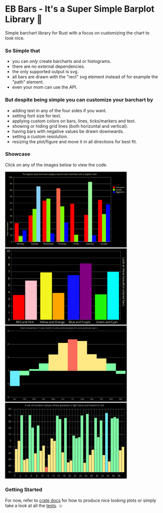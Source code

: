 # EB Bars - It's a Super Simple Barplot Library 🦀

Simple barchart library for Rust with a focus on customizing the chart to look nice.

### So Simple that
- you can _only_ create barcharts and or histograms.
- there are no external dependencies.
- the only supported output is svg.
- all bars are drawn with the "rect" svg element instead of for example the "path" element.
- even your mom can use the API.

### But despite being simple you can customize your barchart by
- adding text in any of the four sides if you want.
- setting font size for text.
- applying custom colors on bars, lines, ticks/markers and text.
- showing or hiding grid lines (both horizontal and vertical).
- having bars with negative values be drawn downwards.
- setting a custom resolution.
- resizing the plot/figure and move it in all directions for best fit.

### Showcase

Click on any of the images below to view the code.

<a href="https://github.com/emilbratt/eb_bars/blob/main/tests/plots.rs#L133">
    <img src="https://github.com/emilbratt/eb_bars/blob/main/image/fruit_picking.svg" width=400px></img>
</a>

<a href="https://github.com/emilbratt/eb_bars/blob/main/tests/plots.rs#L14">
    <img src="https://github.com/emilbratt/eb_bars/blob/main/image/bar_colors.svg" width=400px></img>
</a>

<a href="https://github.com/emilbratt/eb_bars/blob/main/tests/plots.rs#L58">
    <img src="https://github.com/emilbratt/eb_bars/blob/main/image/temperature.svg" width=400px></img>
</a>

<a href="https://github.com/emilbratt/eb_bars/blob/main/tests/plots.rs#L94">
    <img src="https://github.com/emilbratt/eb_bars/blob/main/image/random_values.svg" width=400px></img>
</a>

### Getting Started

For now, refer to [crate docs] for how to produce nice looking plots or simply take a look at all the [tests]. :relaxed:

[tests]: https://github.com/emilbratt/eb_bars/blob/main/tests/plots.rs

[crate docs]: https://docs.rs/eb_bars/latest/eb_bars/
